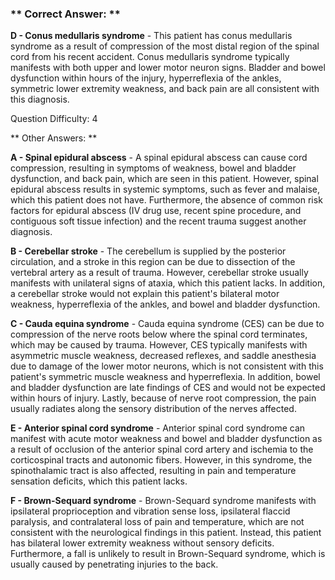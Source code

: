 ### ** Correct Answer: **

**D - Conus medullaris syndrome** - This patient has conus medullaris syndrome as a result of compression of the most distal region of the spinal cord from his recent accident. Conus medullaris syndrome typically manifests with both upper and lower motor neuron signs. Bladder and bowel dysfunction within hours of the injury, hyperreflexia of the ankles, symmetric lower extremity weakness, and back pain are all consistent with this diagnosis.

Question Difficulty: 4

** Other Answers: **

**A - Spinal epidural abscess** - A spinal epidural abscess can cause cord compression, resulting in symptoms of weakness, bowel and bladder dysfunction, and back pain, which are seen in this patient. However, spinal epidural abscess results in systemic symptoms, such as fever and malaise, which this patient does not have. Furthermore, the absence of common risk factors for epidural abscess (IV drug use, recent spine procedure, and contiguous soft tissue infection) and the recent trauma suggest another diagnosis.

**B - Cerebellar stroke** - The cerebellum is supplied by the posterior circulation, and a stroke in this region can be due to dissection of the vertebral artery as a result of trauma. However, cerebellar stroke usually manifests with unilateral signs of ataxia, which this patient lacks. In addition, a cerebellar stroke would not explain this patient's bilateral motor weakness, hyperreflexia of the ankles, and bowel and bladder dysfunction.

**C - Cauda equina syndrome** - Cauda equina syndrome (CES) can be due to compression of the nerve roots below where the spinal cord terminates, which may be caused by trauma. However, CES typically manifests with asymmetric muscle weakness, decreased reflexes, and saddle anesthesia due to damage of the lower motor neurons, which is not consistent with this patient's symmetric muscle weakness and hyperreflexia. In addition, bowel and bladder dysfunction are late findings of CES and would not be expected within hours of injury. Lastly, because of nerve root compression, the pain usually radiates along the sensory distribution of the nerves affected.

**E - Anterior spinal cord syndrome** - Anterior spinal cord syndrome can manifest with acute motor weakness and bowel and bladder dysfunction as a result of occlusion of the anterior spinal cord artery and ischemia to the corticospinal tracts and autonomic fibers. However, in this syndrome, the spinothalamic tract is also affected, resulting in pain and temperature sensation deficits, which this patient lacks.

**F - Brown-Sequard syndrome** - Brown-Sequard syndrome manifests with ipsilateral proprioception and vibration sense loss, ipsilateral flaccid paralysis, and contralateral loss of pain and temperature, which are not consistent with the neurological findings in this patient. Instead, this patient has bilateral lower extremity weakness without sensory deficits. Furthermore, a fall is unlikely to result in Brown-Sequard syndrome, which is usually caused by penetrating injuries to the back.

